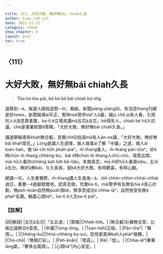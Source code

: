 ```yaml
---

title: 111. 大好大敗，無好無bái chiah久長
author: Siau Lah-jih
date: 2021-12-21
category: chheh
show_chapter: 0
layout: post
toc: true
---
```

  
## 〈111〉
# 大好大敗，無好無bái chiah久長
>**Tōa hó tōa pāi, bô hó bô bái chiah kú-tn̂g**

選舉到--à，候選人開始造勢--lò͘，報紙、新聞piàng-piàng叫，有消息thang刊總是好news，新聞報導ài平正，暫時mài管伊siáⁿ人ē贏，報jú chē jú有人看，引用別人ê消息靠事實，ka-tī ê立場見講mā五花á五花，bē得失人，chiah bē hō͘人抗議，che是事業經營ê策略，「大好大敗，無好無bái chiah久長。」

講選舉報導有khah無合軀，其實chit句俗語mā有人án-ne講，「大好大敗，無好無bái khah常在。」Lóng是講人生道理，做人做事ài了解「中庸」之道，做人ài toan-tiah，做 tāi-chì tio̍h phah-piàⁿ，m̄-thang害人，m̄-thang pān-tōaⁿ，好ê時chūn m̄-thang chhèng-ku，bái ê時chūn m̄-thang人chû-chû，得意出頭，mài hō͘人看你chhèng kah lia̍h bē-tiâu，失敗吞忍，mā m̄好hō͘人看衰siâu，五分á五分，無好á無bái，久久長長，就bē大好大敗，有時歡喜，有時心酸。

總講一句，人生重實際，m̄-thang講人生海海--à，to̍h chhìn-chhìn-chhái-chhái過日，重要--ê是腳踏實地，認真去做，充實ka-tī，mài管伊有名無名hia ê貪心計劃，無peh-koân自然無poa̍h落kē，無享受成功ê chhia-iāⁿ，自然免受失敗ê pháiⁿ名聲。輸贏心頭tiāⁿ，ka-tī ê人生ka-tī piàⁿ。

### 【註解】

|詞|解說|
|五花á五花|『五五波』|
|策略|Chhek-lio̍k。|
|無合軀|衫褲無合穿，比喻比論無合ê意思。|
|中庸|Tiong-iông。|
|Toan-tiah|正經。|
|Pān-tōaⁿ|『懶惰』。|
|Chhèng-ku|Chhiú-chhèng ku-sui，狡怪愛風神kah人pháiⁿ做夥。|
|Chû-chû|『無精打彩』。|
|Peh-koân|『爬高』。|
|Kē|『低』。|
|Chhia-iāⁿ|奢華iāng氣，『奢侈出風頭』。|
|心頭tiāⁿ|內心安定。|
